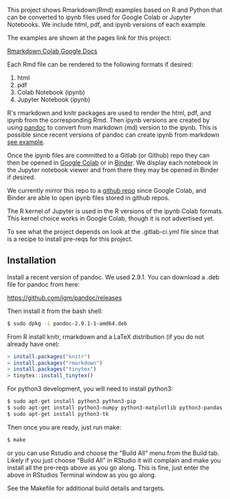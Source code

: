This project shows Rmarkdown(Rmd) examples based on R and Python that can be converted to ipynb files used for Google Colab or Jupyter Notebooks. We include html, pdf, and ipynb versions of each example. 

The examples are shown at the pages link for this project:  

[Rmarkdown Colab Google Docs](https://calvinw.gitlab.io/rmarkdown-colab-google-docs/)

Each Rmd file can be rendered to the following formats if desired: 
1. html
1. pdf 
1. Colab Notebook (ipynb)
1. Jupyter Notebook (ipynb)

R's rmarkdown and knitr packages are used to render the html, pdf, and ipynb from the corresponding Rmd. Then ipynb versions are created by using [pandoc](https://pandoc.org/) to convert from markdown (md) version to the ipynb. This is possible since recent versions of pandoc can create ipynb from markdown [see example](https://pandoc.org/try/?text=---%0Atitle%3A+%22Calculator%22%0Ajupyter%3A%0A++kernelspec%3A%0A++++display_name%3A+R%0A++++language%3A+R%0A++++name%3A+ir%0A---%0A%23+Lorem+ipsum%0A%0A**Lorem+ipsum**+dolor+sit+amet%2C+consectetur+adipiscing+elit.+Nunc+luctus%0Abibendum+felis+dictum+sodales.%0A%0A%60%60%60+code%0Aa%3C-3%0Ab%3C-4%0Aa%0Ab%0A%60%60%60%0A**Lorem+ipsum**+dolor+sit+amet%2C+consectetur+adipiscing+elit.+Nunc+luctus%0Abibendum+felis+dictum+sodales.%0A%0A%60%60%60+code%0Aplot(runif(20))%0A%60%60%60&from=markdown&to=ipynb).  

Once the ipynb files are committed to a Gitlab (or Github) repo they can then be opened in [Google Colab](https://colab.research.google.com/) or in [Binder](https://mybinder.org/). We display each notebook in the Jupyter notebook viewer and from there they may be opened in Binder if desired.

We currently mirror this repo to a [github repo](https://github.com/calvinw/rmarkdown-colab-google-docs) since Google Colab, and Binder are able to open ipynb files stored in github repos.

The R kernel of Jupyter is used in the R versions of the ipynb Colab formats. This kernel choice works in Google Colab, though it is not advertised yet.   

To see what the project depends on look at the .gitlab-ci.yml file since that is a recipe to install pre-reqs for this project.

## Installation

Install a recent version of pandoc. We used 2.9.1.
You can download a .deb file for pandoc from here:

https://github.com/jgm/pandoc/releases

Then install it from the bash shell:

```bash
$ sudo dpkg -i pandoc-2.9.1-1-amd64.deb
```

From R install knitr, rmarkdown and a LaTeX distribution (if you do not already have one):

```r
> install.packages("knitr")
> install.packages("rmarkdown")
> install.packages("tinytex")
> tinytex::install_tinytex()
```

For python3 development, you will need to install python3:

```bash
$ sudo apt-get install python3 python3-pip
$ sudo apt-get install python3-numpy python3-matplotlib python3-pandas 
$ sudo apt-get install python3-tk
```

Then once you are ready, just run make:

```bash
$ make 
```

or you can use Rstudio and choose the "Build All" menu from the Build tab. Likely if you just choose "Build All" in RStudio it will complain and make you install all the pre-reqs above as you go along. This is fine, just enter the above in RStudios Terminal window as you go along.

See the Makefile for additional build details and targets.

